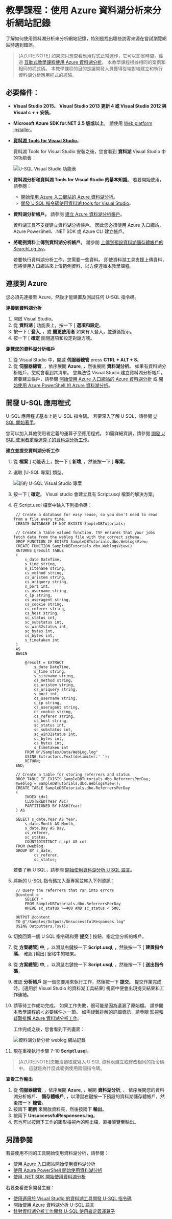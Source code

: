 <properties 
   pageTitle="使用 Azure 資料湖分析來分析網站記錄 | Azure" 
   description="了解如何使用資料湖分析來分析網站記錄。 " 
   services="data-lake-analytics" 
   documentationCenter="" 
   authors="mumian" 
   manager="paulettm" 
   editor="cgronlun"/>
 
<tags
   ms.service="data-lake-analytics"
   ms.devlang="na"
   ms.topic="article"
   ms.tgt_pltfrm="na"
   ms.workload="big-data" 
   ms.date="12/01/2015"
   ms.author="jgao"/>

# 教學課程：使用 Azure 資料湖分析來分析網站記錄

了解如何使用資料湖分析來分析網站記錄，特別是找出哪些訪客來源在嘗試瀏覽網站時遇到錯誤。

>[AZURE.NOTE] 如果您只想查看應用程式正常運作，它可以節省時間，經過 [互動式教學課程使用 Azure 資料湖分析](data-lake-analytics-use-interactive-tutorials.md)。 本教學課程根據相同的案例和相同的程式碼。 本教學課程的目的是讓開發人員獲得從端對端建立和執行資料湖分析應用程式的經驗。

## 必要條件：

- **Visual Studio 2015、 Visual Studio 2013 更新 4 或 Visual Studio 2012 與 Visual c + + 安裝**。 
- **Microsoft Azure SDK for.NET 2.5 版或以上**。  請使用 [Web platform installer](http://www.microsoft.com/web/downloads/platform.aspx)。
- **[資料湖 Tools for Visual Studio](http://aka.ms/adltoolsvs)**。 

    資料湖 Tools for Visual Studio 安裝之後，您會看到 **資料湖** Visual Studio 中的功能表 ︰
    
    ![U-SQL Visual Studio 功能表](./media/data-lake-analytics-data-lake-tools-get-started/data-lake-analytics-data-lake-tools-menu.png)

- **資料湖分析和資料湖 Tools for Visual Studio 的基本知識**。 若要開始使用，請參閱：
 
    - [開始使用 Azure 入口網站的 Azure 資料湖分析](data-lake-analytics-get-started-portal.md)。
    - [開發 U SQL 指令碼使用資料湖 tools for Visual Studio](data-lake-analytics-data-lake-tools-get-started.md)。

- **資料湖分析帳戶。**  請參閱 [建立 Azure 資料湖分析帳戶](data-lake-analytics-get-started-portal.md#create_adl_analytics_account)。

    資料湖工具不支援建立資料湖分析帳戶。  因此您必須使用 Azure 入口網站、Azure PowerShell、.NET SDK 或 Azure CLI 建立帳戶。 
- **將範例資料上傳到資料湖分析帳戶。** 請參閱 [上傳到預設資料湖儲存體帳戶的 SearchLog.tsv](data-lake-analytics-get-started-portal.md#update-data-to-the-default-adl-storage-account)。

    若要執行資料湖分析工作，您需要一些資料。 即使資料湖工具支援上傳資料，您將使用入口網站來上傳範例資料，以方便遵循本教學課程。 
 
## 連接到 Azure 

您必須先連接至 Azure，然後才能建置及測試任何 U-SQL 指令碼。

**連接到資料湖分析**

1. 開啟 Visual Studio。
2. 從 **資料湖** ] 功能表上，按一下 [ **選項和設定**。
4. 按一下 [ **登入**, ，或 **變更使用者** 如果有人登入，並遵循指示。
5. 按一下 [ **確定** 關閉選項和設定對話方塊。

**瀏覽您的資料湖分析帳戶**

1. 從 Visual Studio 中，開啟 **伺服器總管** press **CTRL + ALT + S**。
2. 從 **伺服器總管**, ，依序展開 **Azure**, ，然後展開 **資料湖分析**。 如果有資料湖分析帳戶，您就會看到其清單。 您無法從 Visual Studio 建立資料湖分析帳戶。 若要建立帳戶，請參閱 [開始使用 Azure 入口網站的 Azure 資料湖分析](data-lake-analytics-get-started-portal.md) 或 [開始使用 Azure PowerShell 的 Azure 資料湖分析](data-lake-analytics-get-started-powershell.md)。

## 開發 U-SQL 應用程式 

U-SQL 應用程式基本上是 U-SQL 指令碼。 若要深入了解 U SQL，請參閱 [U SQL 開始著手](data-lake-analytics-u-sql-get-started.md)。

您可以加入其他使用者定義的運算子至應用程式。  如需詳細資訊，請參閱 [開發 U SQL 使用者定義運算子的資料湖分析工作](data-lake-analytics-u-sql-develop-user-defined-operators.md)。
 
**建立並提交資料湖分析工作** 

1. 從 **檔案** ] 功能表上，按一下 [ **新增**, ，然後按一下 [ **專案**。
2. 選取 [U-SQL 專案] 類型。

    ![新的 U-SQL Visual Studio 專案](./media/data-lake-analytics-data-lake-tools-get-started/data-lake-analytics-data-lake-tools-new-project.png)
    
3. 按一下 [ **確定**。 Visual studio 會建立具有 Script.usql 檔案的解決方案。
4. 在 Script.usql 檔案中輸入下列指令碼：

        // Create a database for easy reuse, so you don't need to read from a file every time.
        CREATE DATABASE IF NOT EXISTS SampleDBTutorials;
        
        // Create a Table valued function. TVF ensures that your jobs fetch data from the weblog file with the correct schema. 
        DROP FUNCTION IF EXISTS SampleDBTutorials.dbo.WeblogsView;
        CREATE FUNCTION SampleDBTutorials.dbo.WeblogsView()
        RETURNS @result TABLE
        (
            s_date DateTime,
            s_time string,
            s_sitename string,
            cs_method string, 
            cs_uristem string,
            cs_uriquery string,
            s_port int,
            cs_username string, 
            c_ip string,
            cs_useragent string,
            cs_cookie string,
            cs_referer string, 
            cs_host string,
            sc_status int,
            sc_substatus int,
            sc_win32status int, 
            sc_bytes int,
            cs_bytes int,
            s_timetaken int
        )
        AS
        BEGIN
        
            @result = EXTRACT
                s_date DateTime,
                s_time string,
                s_sitename string,
                cs_method string,
                cs_uristem string,
                cs_uriquery string,
                s_port int,
                cs_username string,
                c_ip string,
                cs_useragent string,
                cs_cookie string,
                cs_referer string,
                cs_host string,
                sc_status int,
                sc_substatus int,
                sc_win32status int,
                sc_bytes int,
                cs_bytes int,
                s_timetaken int
            FROM @"/Samples/Data/WebLog.log"
            USING Extractors.Text(delimiter:' ');
            RETURN;
        END;
        
        // Create a table for storing referrers and status 
        DROP TABLE IF EXISTS SampleDBTutorials.dbo.ReferrersPerDay;
        @weblog = SampleDBTutorials.dbo.WeblogsView();
        CREATE TABLE SampleDBTutorials.dbo.ReferrersPerDay
        (
            INDEX idx1
            CLUSTERED(Year ASC)
            PARTITIONED BY HASH(Year)
        ) AS 
        
        SELECT s_date.Year AS Year,
            s_date.Month AS Month,
            s_date.Day AS Day,
            cs_referer,
            sc_status,
            COUNT(DISTINCT c_ip) AS cnt
        FROM @weblog
        GROUP BY s_date,
                cs_referer, 
                sc_status;
        
    若要了解 U SQL，請參閱 [開始使用資料湖分析 U SQL 語言](data-lake-analytics-u-sql-get-started.md)。    
       
5. 將新的 U-SQL 指令碼加入至專案並輸入下列資訊：

        // Query the referrers that ran into errors
        @content =
            SELECT *
            FROM SampleDBTutorials.dbo.ReferrersPerDay
            WHERE sc_status >=400 AND sc_status < 500;
        
        OUTPUT @content
        TO @"/Samples/Outputs/UnsuccessfulResponses.log"
        USING Outputters.Tsv();

6. 切換回第一個 U SQL 指令碼和旁 **提交** ] 按鈕，指定您分析的帳戶。
7. 從 **方案總管] 中**, ，以滑鼠右鍵按一下 **Script.usql**, ，然後按一下 [ **建置指令碼**。 確認 [輸出] 窗格中的結果。
8. 從 **方案總管] 中**, ，以滑鼠右鍵按一下 **Script.usql**, ，然後按一下 [ **送出指令碼**。
9. 確認 **分析帳戶** 是一個您要用來執行工作，然後按一下 **提交**。 提交作業完成時，[適用於 Visual Studio 的資料湖工具結果] 視窗中便會出現提交結果和工作連結。
10. 請等待工作成功完成。  如果工作失敗，很可能是因為遺漏了原始檔。  請參閱本教學課程的＜必要條件＞一節。 如需疑難排解的詳細資訊，請參閱 [監視和疑難排解 Azure 資料湖分析工作](data-lake-analytics-monitor-and-troubleshoot-jobs-tutorial.md)。

    工作完成之後，您會看到下列畫面：
    
    ![資料湖分析分析 weblog 網站記錄](./media/data-lake-analytics-analyze-weblogs/data-lake-analytics-analyze-weblogs-job-completed.png)

11. 現在重複執行步驟 7-10 **Script1.usql**。

>[AZURE.NOTE]您無法讀取或寫入 U SQL 資料表建立或修改相同的指令碼中。  這就是為什麼此範例使用兩個指令碼。

**查看工作輸出**

1. 從 **伺服器總管**, ，依序展開 **Azure**, ，展開 **資料湖分析**, 、 依序展開您的資料湖分析帳戶、 **儲存體帳戶**, ，以滑鼠右鍵按一下預設的資料湖儲存體帳戶，然後按一下 **總管**。 
2.  按兩下 **範例** 來開啟資料夾，然後按兩下 **輸出**。
3.  按兩下 **UnsuccessfulResponsees.log**。
4.  您也可以按兩下工作的圖形檢視內的輸出檔，直接瀏覽至輸出。
        
## 另請參閱

若要使用不同的工具開始使用資料湖分析，請參閱：

- [使用 Azure 入口網站開始使用資料湖分析](data-lake-analytics-get-started-portal.md)
- [使用 Azure PowerShell 開始使用資料湖分析](data-lake-analytics-get-started-powershell.md)
- [使用 .NET SDK 開始使用資料湖分析](data-lake-analytics-get-started-net-sdk.md)

若要查看更多開發主題： 

- [使用適用於 Visual Studio 的資料湖工具開發 U-SQL 指令碼](data-lake-analytics-data-lake-tools-get-started.md)
- [開始使用 Azure 資料湖分析 U-SQL 語言](data-lake-analytics-u-sql-get-started.md)
- [針對資料湖分析工作開發 U-SQL 使用者定義運算子](data-lake-analytics-u-sql-user-defined-operators.md)


